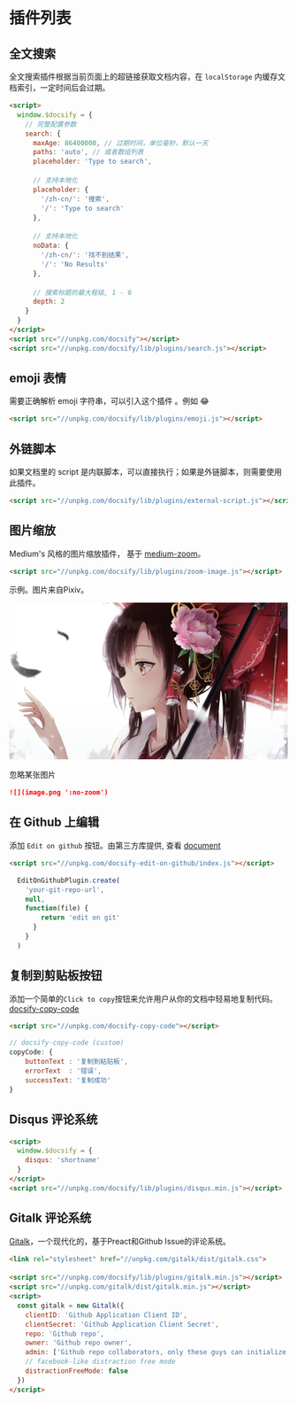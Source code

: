 # 插件列表



## 全文搜索

 全文搜索插件根据当前页面上的超链接获取文档内容，在 `localStorage` 内缓存文档索引，一定时间后会过期。

```html
<script>
  window.$docsify = {
    // 完整配置参数
    search: {
      maxAge: 86400000, // 过期时间，单位毫秒，默认一天
      paths: 'auto', // 或者数组列表
      placeholder: 'Type to search',

      // 支持本地化
      placeholder: {
        '/zh-cn/': '搜索',
        '/': 'Type to search'
      },

      // 支持本地化
      noData: {
        '/zh-cn/': '找不到结果',
        '/': 'No Results'
      },

      // 搜索标题的最大程级, 1 - 6
      depth: 2
    }
  }
</script>
<script src="//unpkg.com/docsify"></script>
<script src="//unpkg.com/docsify/lib/plugins/search.js"></script>
```



## emoji 表情

 需要正确解析 emoji 字符串，可以引入这个插件 。例如 :joy:

```html
<script src="//unpkg.com/docsify/lib/plugins/emoji.js"></script>
```



## 外链脚本

 如果文档里的 script 是内联脚本，可以直接执行；如果是外链脚本，则需要使用此插件。 

```html
<script src="//unpkg.com/docsify/lib/plugins/external-script.js"></script>
```



## 图片缩放

 Medium's 风格的图片缩放插件， 基于 [medium-zoom](https://github.com/francoischalifour/medium-zoom)。 

```html
<script src="//unpkg.com/docsify/lib/plugins/zoom-image.js"></script>
```

 示例。图片来自Pixiv。

![](assets/reimu.jpg)

忽略某张图片 

```markdown
![](image.png ':no-zoom')
```



## 在 Github 上编辑

添加 `Edit on github` 按钮。由第三方库提供, 查看 [document](https://github.com/njleonzhang/docsify-edit-on-github) 

```html
<script src="//unpkg.com/docsify-edit-on-github/index.js"></script>
```

```js
  EditOnGithubPlugin.create(
    'your-git-repo-url',
    null,
    function(file) {
        return 'edit on git'
      }
    }
  )
```



## 复制到剪贴板按钮

 添加一个简单的`Click to copy`按钮来允许用户从你的文档中轻易地复制代码。[docsify-copy-code]( https://github.com/jperasmus/docsify-copy-code )

```html
<script src="//unpkg.com/docsify-copy-code"></script>
```

```js
// docsify-copy-code (custom)
copyCode: {
    buttonText : '复制到粘贴板',
    errorText  : '错误',
    successText: '复制成功'
}
```



## Disqus 评论系统

```html
<script>
  window.$docsify = {
    disqus: 'shortname'
  }
</script>
<script src="//unpkg.com/docsify/lib/plugins/disqus.min.js"></script>
```



## Gitalk 评论系统

[Gitalk](https://github.com/gitalk/gitalk)，一个现代化的，基于Preact和Github Issue的评论系统。

```html
<link rel="stylesheet" href="//unpkg.com/gitalk/dist/gitalk.css">

<script src="//unpkg.com/docsify/lib/plugins/gitalk.min.js"></script>
<script src="//unpkg.com/gitalk/dist/gitalk.min.js"></script>
<script>
  const gitalk = new Gitalk({
    clientID: 'Github Application Client ID',
    clientSecret: 'Github Application Client Secret',
    repo: 'Github repo',
    owner: 'Github repo owner',
    admin: ['Github repo collaborators, only these guys can initialize github issues'],
    // facebook-like distraction free mode
    distractionFreeMode: false
  })
</script>
```

